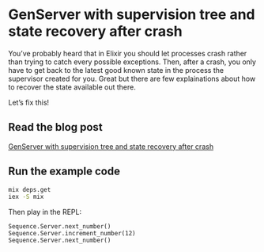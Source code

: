 # GenServer with supervision tree and state recovery after crash

You’ve probably heard that in Elixir you should let processes crash
rather than trying to catch every possible exceptions. Then, after a
crash, you only have to get back to the latest good known state in the
process the supervisor created for you. Great but there are few
explainations about how to recover the state available out there.

Let’s fix this!

## Read the blog post

[GenServer with supervision tree and state recovery after crash](https://www.bounga.org/elixir/2020/02/29/genserver-supervision-tree-and-state-recovery-after-crash/)

## Run the example code

```sh
mix deps.get
iex -S mix
```

Then play in the REPL:

```iex
Sequence.Server.next_number()
Sequence.Server.increment_number(12)
Sequence.Server.next_number()
```

